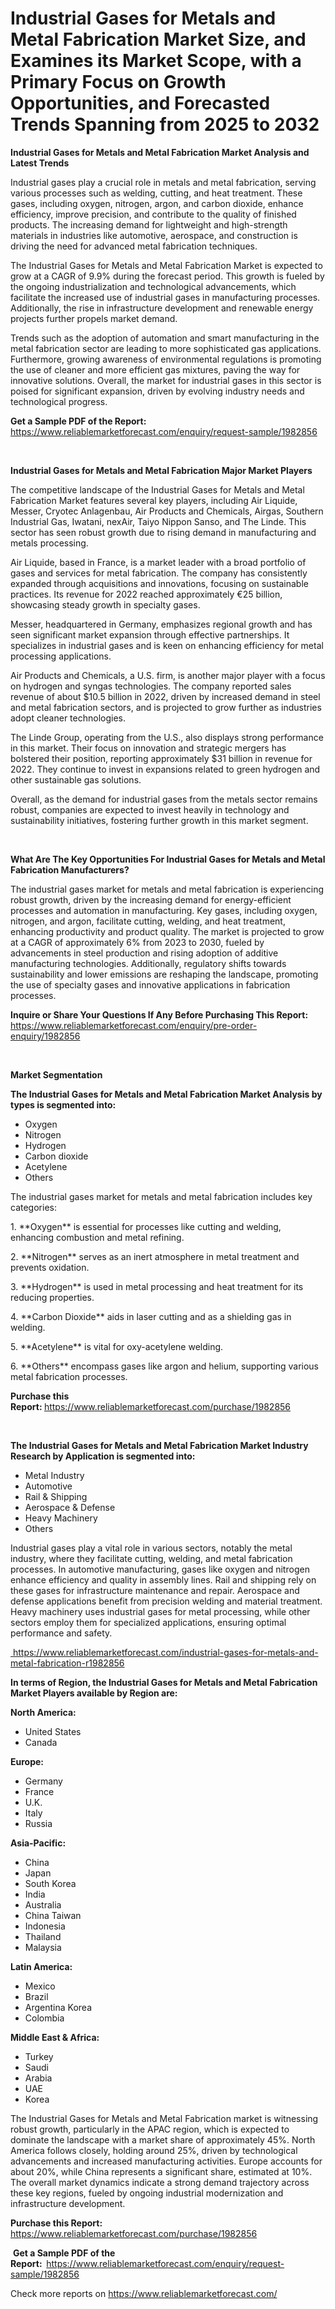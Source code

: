 <p><h1>Industrial Gases for Metals and Metal Fabrication Market Size, and Examines its Market Scope, with a Primary Focus on Growth Opportunities, and Forecasted Trends Spanning from 2025 to 2032</h1></p><p><strong>Industrial Gases for Metals and Metal Fabrication Market Analysis and Latest Trends</strong></p>
<p><p>Industrial gases play a crucial role in metals and metal fabrication, serving various processes such as welding, cutting, and heat treatment. These gases, including oxygen, nitrogen, argon, and carbon dioxide, enhance efficiency, improve precision, and contribute to the quality of finished products. The increasing demand for lightweight and high-strength materials in industries like automotive, aerospace, and construction is driving the need for advanced metal fabrication techniques.</p><p>The Industrial Gases for Metals and Metal Fabrication Market is expected to grow at a CAGR of 9.9% during the forecast period. This growth is fueled by the ongoing industrialization and technological advancements, which facilitate the increased use of industrial gases in manufacturing processes. Additionally, the rise in infrastructure development and renewable energy projects further propels market demand.</p><p>Trends such as the adoption of automation and smart manufacturing in the metal fabrication sector are leading to more sophisticated gas applications. Furthermore, growing awareness of environmental regulations is promoting the use of cleaner and more efficient gas mixtures, paving the way for innovative solutions. Overall, the market for industrial gases in this sector is poised for significant expansion, driven by evolving industry needs and technological progress.</p></p>
<p><strong>Get a Sample PDF of the Report:&nbsp;</strong> <a href="https://www.reliablemarketforecast.com/enquiry/request-sample/1982856?utm_campaign=2736&utm_medium=2&utm_source=Github&utm_content=ia&utm_term=03042025&utm_id=industrial-gases-for-metals-and-metal-fabrication">https://www.reliablemarketforecast.com/enquiry/request-sample/1982856</a></p>
<p>&nbsp;</p>
<p><strong>Industrial Gases for Metals and Metal Fabrication Major Market Players</strong></p>
<p><p>The competitive landscape of the Industrial Gases for Metals and Metal Fabrication Market features several key players, including Air Liquide, Messer, Cryotec Anlagenbau, Air Products and Chemicals, Airgas, Southern Industrial Gas, Iwatani, nexAir, Taiyo Nippon Sanso, and The Linde. This sector has seen robust growth due to rising demand in manufacturing and metals processing.</p><p>Air Liquide, based in France, is a market leader with a broad portfolio of gases and services for metal fabrication. The company has consistently expanded through acquisitions and innovations, focusing on sustainable practices. Its revenue for 2022 reached approximately €25 billion, showcasing steady growth in specialty gases.</p><p>Messer, headquartered in Germany, emphasizes regional growth and has seen significant market expansion through effective partnerships. It specializes in industrial gases and is keen on enhancing efficiency for metal processing applications.</p><p>Air Products and Chemicals, a U.S. firm, is another major player with a focus on hydrogen and syngas technologies. The company reported sales revenue of about $10.5 billion in 2022, driven by increased demand in steel and metal fabrication sectors, and is projected to grow further as industries adopt cleaner technologies.</p><p>The Linde Group, operating from the U.S., also displays strong performance in this market. Their focus on innovation and strategic mergers has bolstered their position, reporting approximately $31 billion in revenue for 2022. They continue to invest in expansions related to green hydrogen and other sustainable gas solutions.</p><p>Overall, as the demand for industrial gases from the metals sector remains robust, companies are expected to invest heavily in technology and sustainability initiatives, fostering further growth in this market segment.</p></p>
<p>&nbsp;</p>
<p><strong>What Are The Key Opportunities For Industrial Gases for Metals and Metal Fabrication Manufacturers?</strong></p>
<p><p>The industrial gases market for metals and metal fabrication is experiencing robust growth, driven by the increasing demand for energy-efficient processes and automation in manufacturing. Key gases, including oxygen, nitrogen, and argon, facilitate cutting, welding, and heat treatment, enhancing productivity and product quality. The market is projected to grow at a CAGR of approximately 6% from 2023 to 2030, fueled by advancements in steel production and rising adoption of additive manufacturing technologies. Additionally, regulatory shifts towards sustainability and lower emissions are reshaping the landscape, promoting the use of specialty gases and innovative applications in fabrication processes.</p></p>
<p><strong>Inquire or Share Your Questions If Any Before Purchasing This Report:</strong> <a href="https://www.reliablemarketforecast.com/enquiry/pre-order-enquiry/1982856?utm_campaign=2736&utm_medium=2&utm_source=Github&utm_content=ia&utm_term=03042025&utm_id=industrial-gases-for-metals-and-metal-fabrication">https://www.reliablemarketforecast.com/enquiry/pre-order-enquiry/1982856</a></p>
<p>&nbsp;</p>
<p><strong>Market Segmentation</strong></p>
<p><strong>The Industrial Gases for Metals and Metal Fabrication Market Analysis by types is segmented into:</strong></p>
<p><ul><li>Oxygen</li><li>Nitrogen</li><li>Hydrogen</li><li>Carbon dioxide</li><li>Acetylene</li><li>Others</li></ul></p>
<p><p>The industrial gases market for metals and metal fabrication includes key categories: </p><p>1. **Oxygen** is essential for processes like cutting and welding, enhancing combustion and metal refining.</p><p>2. **Nitrogen** serves as an inert atmosphere in metal treatment and prevents oxidation.</p><p>3. **Hydrogen** is used in metal processing and heat treatment for its reducing properties.</p><p>4. **Carbon Dioxide** aids in laser cutting and as a shielding gas in welding.</p><p>5. **Acetylene** is vital for oxy-acetylene welding.</p><p>6. **Others** encompass gases like argon and helium, supporting various metal fabrication processes.</p></p>
<p><strong>Purchase this Report:&nbsp;</strong><a href="https://www.reliablemarketforecast.com/purchase/1982856?utm_campaign=2736&utm_medium=2&utm_source=Github&utm_content=ia&utm_term=03042025&utm_id=industrial-gases-for-metals-and-metal-fabrication">https://www.reliablemarketforecast.com/purchase/1982856</a></p>
<p>&nbsp;</p>
<p><strong>The Industrial Gases for Metals and Metal Fabrication Market Industry Research by Application is segmented into:</strong></p>
<p><ul><li>Metal Industry</li><li>Automotive</li><li>Rail & Shipping</li><li>Aerospace & Defense</li><li>Heavy Machinery</li><li>Others</li></ul></p>
<p><p>Industrial gases play a vital role in various sectors, notably the metal industry, where they facilitate cutting, welding, and metal fabrication processes. In automotive manufacturing, gases like oxygen and nitrogen enhance efficiency and quality in assembly lines. Rail and shipping rely on these gases for infrastructure maintenance and repair. Aerospace and defense applications benefit from precision welding and material treatment. Heavy machinery uses industrial gases for metal processing, while other sectors employ them for specialized applications, ensuring optimal performance and safety.</p></p>
<p><a href="https://www.reliablemarketforecast.com/industrial-gases-for-metals-and-metal-fabrication-r1982856?utm_campaign=2736&utm_medium=2&utm_source=Github&utm_content=ia&utm_term=03042025&utm_id=industrial-gases-for-metals-and-metal-fabrication">&nbsp;https://www.reliablemarketforecast.com/industrial-gases-for-metals-and-metal-fabrication-r1982856</a></p>
<p><strong>In terms of Region, the Industrial Gases for Metals and Metal Fabrication Market Players available by Region are:</strong></p>
<p>
    <p> <strong> North America: </strong>
        <ul>
            <li>United States</li>
            <li>Canada</li>
        </ul>
        </p> 
    <p> <strong> Europe: </strong>
        <ul>
            <li>Germany</li>
            <li>France</li>
            <li>U.K.</li>
            <li>Italy</li>
            <li>Russia</li>
        </ul>
        </p> 
    <p> <strong> Asia-Pacific: </strong>
        <ul>
            <li>China</li>
            <li>Japan</li>
            <li>South Korea</li>
            <li>India</li>
            <li>Australia</li>
            <li>China Taiwan</li>
            <li>Indonesia</li>
            <li>Thailand</li>
            <li>Malaysia</li>
        </ul>
        </p> 
    <p> <strong> Latin America: </strong>
        <ul>
            <li>Mexico</li>
            <li>Brazil</li>
            <li>Argentina Korea</li>
            <li>Colombia</li>
        </ul>
        </p> 
    <p> <strong> Middle East & Africa: </strong>
        <ul>
            <li>Turkey</li>
            <li>Saudi</li>
            <li>Arabia</li>
            <li>UAE</li>
            <li>Korea</li>
        </ul>
    </p>
    </p>
<p><p>The Industrial Gases for Metals and Metal Fabrication market is witnessing robust growth, particularly in the APAC region, which is expected to dominate the landscape with a market share of approximately 45%. North America follows closely, holding around 25%, driven by technological advancements and increased manufacturing activities. Europe accounts for about 20%, while China represents a significant share, estimated at 10%. The overall market dynamics indicate a strong demand trajectory across these key regions, fueled by ongoing industrial modernization and infrastructure development.</p></p>
<p><strong>Purchase this Report: </strong><a href="https://www.reliablemarketforecast.com/purchase/1982856?utm_campaign=2736&utm_medium=2&utm_source=Github&utm_content=ia&utm_term=03042025&utm_id=industrial-gases-for-metals-and-metal-fabrication">https://www.reliablemarketforecast.com/purchase/1982856</a></p>
<p>&nbsp;<strong>Get a Sample PDF of the Report:&nbsp;&nbsp;</strong><a href="https://www.reliablemarketforecast.com/enquiry/request-sample/1982856?utm_campaign=2736&utm_medium=2&utm_source=Github&utm_content=ia&utm_term=03042025&utm_id=industrial-gases-for-metals-and-metal-fabrication">https://www.reliablemarketforecast.com/enquiry/request-sample/1982856</a></p>
<p><strong></strong></p>
<p>Check more reports on <a href="https://www.reliablemarketforecast.com/?utm_campaign=2736&utm_medium=2&utm_source=Github&utm_content=ia&utm_term=03042025&utm_id=industrial-gases-for-metals-and-metal-fabrication">https://www.reliablemarketforecast.com/</a></p>